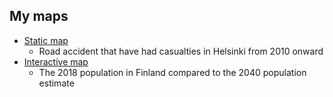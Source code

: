 ## My maps

 - [Static map](https://github.com/anttinevalainen/automating-GIS/blob/main/5.%20Static%20and%20interactive%20maps/docs/static_map.svg)
    - Road accident that have had casualties in Helsinki from 2010 onward
 - [Interactive map](https://github.com/anttinevalainen/automating-GIS/blob/main/5.%20Static%20and%20interactive%20maps/docs/population_change.html)
    - The 2018 population in Finland compared to the 2040 population estimate
